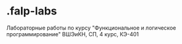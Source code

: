# .falp-labs
Лабораторные работы по курсу "Функциональное и логическое программирование"
ВШЭиКН, СП, 4 курс, КЭ-401
